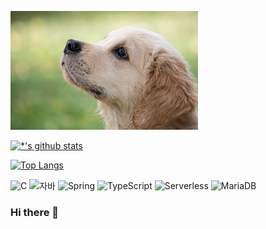 <img src="images/dog-gf4c34f7df_1920.jpg" width=300></img>

[![*'s github stats](https://github-readme-stats.vercel.app/api?username=JJ2uu)](https://github.com/JJ2uu)

[![Top Langs](https://github-readme-stats.vercel.app/api/top-langs/?username=JJ2uu)](https://github.com/JJJ2uu/github-readme-stats)

![C](https://img.shields.io/badge/-C-123456?style=flat-square&logo=C&logoColor=black)
![자바](https://img.shields.io/badge/-자바-007396?style=flat&logo=Java&logoColor=ffffff)
![Spring](https://img.shields.io/badge/-Spring-6DB33F?style=for-the-badge&logo=Spring&logoColor=white)
![TypeScript](https://img.shields.io/badge/-TypeScript-3178C6?style=flatsquare&logo=TypeScript&logoColor=white)
![Serverless](https://img.shields.io/badge/-Serverless-FD5750?style=flatsquare&logo=Serverless&logoColor=magenta)
![MariaDB](https://img.shields.io/badge/-MariaDB-1F305F?style=flat-square&logo=mariadb&logoColor=white)

### Hi there 👋


